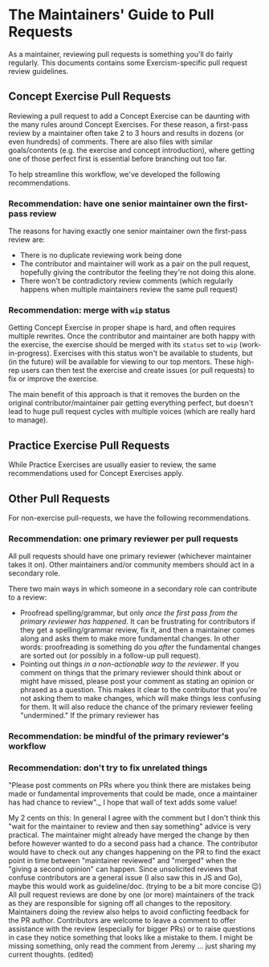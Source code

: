 # The Maintainers' Guide to Pull Requests

As a maintainer, reviewing pull requests is something you'll do fairly regularly.
This documents contains some Exercism-specific pull request review guidelines.

## Concept Exercise Pull Requests

Reviewing a pull request to add a Concept Exercise can be daunting with the many rules around Concept Exercises.
For these reason, a first-pass review by a maintainer often take 2 to 3 hours and results in dozens (or even hundreds) of comments.
There are also files with similar goals/contents (e.g. the exercise and concept introduction), where getting one of those perfect first is essential before branching out too far.

To help streamline this workflow, we've developed the following recommendations.

### Recommendation: have one senior maintainer own the first-pass review

The reasons for having exactly one senior maintainer own the first-pass review are:

- There is no duplicate reviewing work being done
- The contributor and maintainer will work as a pair on the pull request, hopefully giving the contributor the feeling they're not doing this alone.
- There won't be contradictory review comments (which regularly happens when multiple maintainers review the same pull request)

### Recommendation: merge with `wip` status

Getting Concept Exercise in proper shape is hard, and often requires multiple rewrites.
Once the contributor and maintainer are both happy with the exercise, the exercise should be merged with its `status` set to `wip` (work-in-progress).
Exercises with this status won't be available to students, but (in the future) will be available for viewing to our top mentors.
These high-rep users can then test the exercise and create issues (or pull requests) to fix or improve the exercise.

The main benefit of this approach is that it removes the burden on the original contributor/maintainer pair getting everything perfect, but doesn't lead to huge pull request cycles with multiple voices (which are really hard to manage).

## Practice Exercise Pull Requests

While Practice Exercises are usually easier to review, the same recommendations used for Concept Exercises apply.

## Other Pull Requests

For non-exercise pull-requests, we have the following recommendations.

### Recommendation: one primary reviewer per pull requests

All pull requests should have one primary reviewer (whichever maintainer takes it on).
Other maintainers and/or community members should act in a secondary role.

There two main ways in which someone in a secondary role can contribute to a review:

- Proofread spelling/grammar, but only _once the first pass from the primary reviewer has happened_.
  It can be frustrating for contributors if they get a spelling/grammar review, fix it, and then a maintainer comes along and asks them to make more fundamental changes.
  In other words: proofreading is something do you _after_ the fundamental changes are sorted out (or possibly in a follow-up pull request).
- Pointing out things _in a non-actionable way to the reviewer_.
  If you comment on things that the primary reviewer should think about or might have missed, please post your comment as stating an opinion or phrased as a question.
  This makes it clear to the contributor that you're not asking them to make changes, which will make things less confusing for them.
  It will also reduce the chance of the primary reviewer feeling "undermined."
  If the primary reviewer has

### Recommendation: be mindful of the primary reviewer's workflow

### Recommendation: don't try to fix unrelated things

"Please post comments on PRs where you think there are mistakes being made or fundamental improvements that could be made, once a maintainer has had chance to review".\_ I hope that wall of text adds some value!

My 2 cents on this:
In general I agree with the comment but I don't think this "wait for the maintainer to review and then say something" advice is very practical.
The maintainer might already have merged the change by then before however wanted to do a second pass had a chance.
The contributor would have to check out any changes happening on the PR to find the exact point in time between "maintainer reviewed" and "merged" when the "giving a second opinion" can happen.
Since unsolicited reviews that confuse contributors are a general issue (I also saw this in JS and Go), maybe this would work as guideline/doc. (trying to be a bit more concise :wink:)
All pull request reviews are done by one (or more) maintainers of the track as they are responsible for signing off all changes to the repository. Maintainers doing the review also helps to avoid conflicting feedback for the PR author.
Contributors are welcome to leave a comment to offer assistance with the review (especially for bigger PRs) or to raise questions in case they notice something that looks like a mistake to them.
I might be missing something, only read the comment from Jeremy ... just sharing my current thoughts. (edited)
